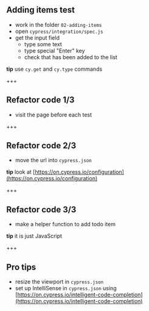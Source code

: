 ## Adding items test

- work in the folder `02-adding-items`
- open `cypress/integration/spec.js`
- get the input field
  - type some text
  - type special "Enter" key
  - check that has been added to the list

**tip** use `cy.get` and `cy.type` commands

+++

## Refactor code 1/3

- visit the page before each test

+++

## Refactor code 2/3

- move the url into `cypress.json`

**tip** look at [https://on.cypress.io/configuration](https://on.cypress.io/configuration)

+++

## Refactor code 3/3

- make a helper function to add todo item

**tip** it is just JavaScript

+++

## Pro tips

- resize the viewport in `cypress.json`
- set up IntelliSense in `cypress.json` using [https://on.cypress.io/intelligent-code-completion](https://on.cypress.io/intelligent-code-completion)
